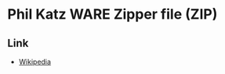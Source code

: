 # Phil Katz WARE Zipper file (ZIP)

## Link
- [Wikipedia](https://en.wikipedia.org/wiki/ZIP_(file_format))
